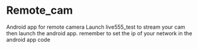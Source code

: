 # Remote_cam
Android app for remote camera
Launch live555_test to stream your cam
then launch the android app. 
remember to set the ip of your network in the android app code
